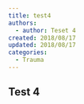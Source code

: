 ```yaml
---
title: test4
authors:
  - author: Teset 4
created: 2018/08/17
updated: 2018/08/17
categories:
  - Trauma
---
```

## Test 4
